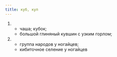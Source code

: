 ```yaml
---
title: куб, куп
---
```


1. 
    * чаша; кубок;
    * большой глиняный кувшин с узким горлом;
2. 
    * группа народов у ногайцев;
    * кибиточное селение у ногайцев
